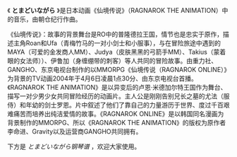 

《 **とまどいながら** 》是日本动画《仙境传说》（RAGNAROK THE ANIMATION）中的音乐，由朝仓纪行作曲。

  

《仙境传说》：故事的背景舞台是RO中的普隆德拉王国，情节也是忠实于原作，描述主角Roan和Ufa（青梅竹马的一对小剑士和小服事），与在冒险旅途中遇到的MAYA（可爱的金发商人MM）、Judya（皮肤黑黑的弓箭手MM）、Takius（蒙着眼的女法师））、伊鲁加（身缠绷带的刺客）等人共同的冒险故事。由重力社、GANGHO、东京电视台制作的以MMORPG《仙境传说（RAGNAROK
ONLINE）》为背景的TV动画2004年于4月6日凌晨1点30分、由东京电视台首播。《RAGNAROK THE
ANIMATION》是以异变后的卢恩·米德加尔特王国作为舞台、描写一对少男少女共同冒险经历的动画片。主人公是刚刚告别兄长之墓的尤法（服侍）和年幼的剑士罗恩。片中叙述了他们了靠自己的力量游历于世界、度过千百艰难痛苦而培养出纯洁爱情的故事。《RAGNAROK
ONLINE》是以韩国同名漫画为背景制作的MMORPG、所以《RAGNAROK THE
ANIMATION》的版权为原作者李命进、Gravity以及运营商GANGHO共同拥有。

  

下方是 _とまどいながら钢琴谱_ ，欢迎大家使用。

